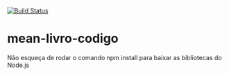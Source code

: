 [![Build Status](https://travis-ci.org/adolfobrunno/contatooh.svg?branch=master)](https://travis-ci.org/adolfobrunno/contatooh)

# mean-livro-codigo
Não esqueça de rodar o comando npm install para baixar as bibliotecas do Node.js
